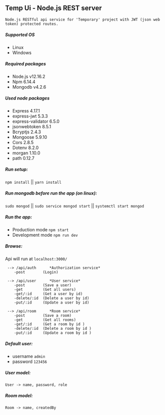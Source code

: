 ## Temp Ui - Node.js REST server

	Node.js RESTful api service for 'Temporary' project with JWT (json web token) protected routes. 

##### Supported OS
- Linux
- Windows 

##### Required packages
- Node.js        v12.16.2
- Npm              6.14.4
- Mongodb          v4.2.6

##### Used node packages
- Express          4.17.1 
- express-jwt       5.3.3
- express-validator 6.5.0
- jsonwebtoken      8.5.1
- Bcryptjs          2.4.3
- Mongoose         5.9.10
- Cors              2.8.5
- Dotenv            8.2.0
- morgan           1.10.0
- path             0.12.7

##### Run setup:
`npm install` || `yarn install`
##### Run mongodb before run the app (on linux):
`sudo mongod` || `sudo service mongod start` || `systemctl start mongod`
##### Run the app:
- Production mode `npm start`  
- Development mode `npm run dev`
##### Browse:
Api will run at `localhost:3000/`
```
 --> /api/auth	    *Authorization service*
 	-post	     (Login) 
 
 --> /api/user	    *User service*
	-post        (Save a user)
	-get         (Get all users)
	-get/:id     (Get a user by id)
	-delete/:id  (Delete a user by id)
	-put/:id     (Update a user by id)

 --> /api/room	    *Room service*
	-post	     (Save a room)
	-get	     (Get all rooms)
 	-get/:id     (Get a room by id )	
	-delete/:id  (Delete a room by id )
	-put/:id     (Update a room by id )
```
##### Default user:
- username `admin`  
- password `123456`

##### User model:
```
User -> name, password, role
```
##### Room model:
```
Room -> name, createdBy
```
